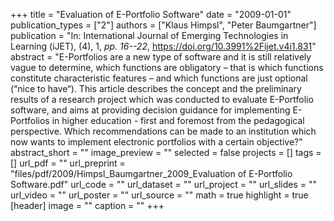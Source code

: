 +++
title = "Evaluation of E-Portfolio Software"
date = "2009-01-01"
publication_types = ["2"]
authors = ["Klaus Himpsl", "Peter Baumgartner"]
publication = "In: International Journal of Emerging Technologies in Learning (iJET), (4), 1, _pp. 16--22_, https://doi.org/10.3991%2Fijet.v4i1.831"
abstract = "E-Portfolios are a new type of software and it is still relatively vague to determine, which functions are obligatory – that is which functions constitute characteristic features – and which functions are just optional (“nice to have“). This article describes the concept and the preliminary results of a research project which was conducted to evaluate E-Portfolio software, and aims at providing decision guidance for implementing E-Portfolios in higher education - first and foremost from the pedagogical perspective. Which recommendations can be made to an institution which now wants to implement electronic portfolios with a certain objective?"
abstract_short = ""
image_preview = ""
selected = false
projects = []
tags = []
url_pdf = ""
url_preprint = "files/pdf/2009/Himpsl_Baumgartner_2009_Evaluation of E-Portfolio Software.pdf"
url_code = ""
url_dataset = ""
url_project = ""
url_slides = ""
url_video = ""
url_poster = ""
url_source = ""
math = true
highlight = true
[header]
image = ""
caption = ""
+++

